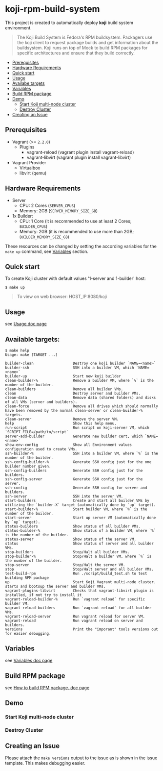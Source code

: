 # koji-rpm-build-system
This project is created to automatically deploy **koji** build system environment.
> The Koji Build System is Fedora's RPM buildsystem. Packagers use the koji client to request package builds and get information about the buildsystem. Koji runs on top of Mock to build RPM packages for specific architectures and ensure that they build correctly. 

<!-- TOC depthFrom:2 depthTo:6 withLinks:1 updateOnSave:1 orderedList:0 -->

- [Prerequisites](#prerequisites)
- [Hardware Requirements](#hardware-requirements)
- [Quick start](#quick-start)
- [Usage](#usage)
- [Availabe targets](#available-targets)
- [Variables](#variables)
- [Build RPM package](#build-rpm-package)
- [Demo](#demo)
  - [Start Koji multi-node cluster](#start-koji-multi-node-cluster)
  - [Destroy Cluster](#destroy-cluster)
- [Creating an Issue](#creating-an-issue)

<!-- /TOC -->

## Prerequisites

* Vagrant (>= `2.2.0`)
  * Plugins
    * vagrant-reload (vagrant plugin install vagrant-reload)
    * vagrant-libvirt (vagrant plugin install vagrant-libvirt)
* Vagrant Provider  
  * Virtualbox
  * libvirt (qemu)

## Hardware Requirements

* Server
  * CPU: 2 Cores (`SERVER_CPUS`)
  * Memory: 2GB (`SERVER_MEMORY_SIZE_GB`)
* 1x Builder:
  * CPU: 1 Core (it is recommended to use at least 2 Cores; `BUILDER_CPUS`)
  * Memory: 2GB (it is recommended to use more than 2GB; `BUILDER_MEMORY_SIZE_GB`)

These resources can be changed by setting the according variables for the `make up` command, see [Variables](#variables) section.

## Quick start
To create Koji cluster with default values '1-server and 1-builder' host:
```shell
$ make up
```
> To view on web browser: HOST_IP:8080/koji

## Usage
see [Usage doc page](docs/usage.md)

## Available targets:
```shell
$ make help
Usage: make [TARGET ...]

builder-clean                  Destroy one koji builder `NAME=<name>`
builder-ssh                    SSH into a builder VM, which `NAME=<name>`
builder-up                     Start new koji builder
clean-builder-%                Remove a builder VM, where `%` is the number of the builder.
clean-builders                 Remove all builder VMs.
clean                          Destroy server and builder VMs.
clean-data                     Remove data (shared folders) and disks of all VMs (server and builders).
clean-force                    Remove all drives which should normally have been removed by the normal clean-server or clean-builder-% targets.
clean-server                   Remove the server VM.
help                           Show this help menu.
run-script                     Run script on koji-server VM, which `SCRIPT_FILE=/path/to/script`
server-add-builder             Generate new builder cert, which `NAME=<name>`
show-env-config                Show all Environment values configuration used to create VMs.
ssh-builder-%                  SSH into a builder VM, where `%` is the number of the builder.
ssh-config-builder-%           Generate SSH config just for the one builder number given.
ssh-config-builders            Generate SSH config just for the builders.
ssh-config-server              Generate SSH config just for the server.
ssh-config                     Generate SSH config for server and builders.
ssh-server                     SSH into the server VM.
start-builders                 Create and start all builder VMs by utilizing the `builder-X` target (automatically done by `up` target).
start-builder-%                Start builder VM, where `%` is the number of the builder.
start-server                   Start up server VM (automatically done by `up` target).
status-builders                Show status of all builder VMs.
status-builder-%               Show status of a builder VM, where `%` is the number of the builder.
status-server                  Show status of the server VM.
status                         Show status of server and all builder VMs.
stop-builders                  Stop/Halt all builder VMs.
stop-builder-%                 Stop/Halt a builder VM, where `%` is the number of the builder.
stop-server                    Stop/Halt the server VM.
stop                           Stop/Halt server and all builder VMs.
test-build-rpm                 Run ./script/build_test.sh to test building RPM package
up                             Start Koji Vagrant multi-node cluster. starts and bootsup the server and builder VMs.
vagrant-plugins-libvirt        Checks that vagrant-libvirt plugin is installed, if not try to install it
vagrant-reload-builder-%       Run `vagrant reload` for specific builder VM.
vagrant-reload-builders        Run `vagrant reload` for all builder VMs.
vagrant-reload-server          Run vagrant reload for server VM.
vagrant-reload                 Run vagrant reload on server and builders.
versions                       Print the "imporant" tools versions out for easier debugging.
```

## Variables
see [Variables doc page](docs/configuration.md)

## Build RPM package
see [How to build RPM package. doc page](docs/build_rpm.md)

## Demo
### Start Koji multi-node cluster

### Destroy Cluster

## Creating an Issue
Please attach the `make versions` output to the issue as is shown in the issue template. This makes debugging easier.
